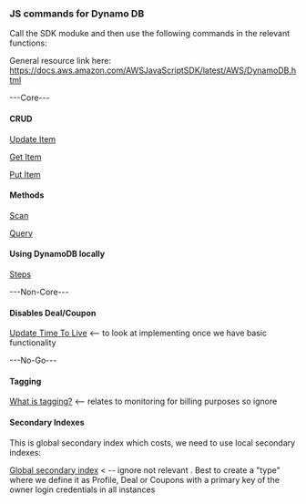 ### JS commands for Dynamo DB

Call the SDK moduke and then use the following commands in the relevant functions:

General resource link here: https://docs.aws.amazon.com/AWSJavaScriptSDK/latest/AWS/DynamoDB.html

---Core---

#### CRUD

[Update Item](https://docs.aws.amazon.com/AWSJavaScriptSDK/latest/AWS/DynamoDB.html#updateItem-property)

[Get Item](https://docs.aws.amazon.com/AWSJavaScriptSDK/latest/AWS/DynamoDB.html#getItem-property)

[Put Item](https://docs.aws.amazon.com/AWSJavaScriptSDK/latest/AWS/DynamoDB.html#putItem-property)


#### Methods

[Scan](https://docs.aws.amazon.com/AWSJavaScriptSDK/latest/AWS/DynamoDB.html#scan-property) 

[Query](https://docs.aws.amazon.com/AWSJavaScriptSDK/latest/AWS/DynamoDB.html#query-property)

#### Using DynamoDB locally

[Steps](https://docs.aws.amazon.com/amazondynamodb/latest/developerguide/DynamoDBLocal.html)

---Non-Core---

#### Disables Deal/Coupon

[Update Time To Live](https://docs.aws.amazon.com/AWSJavaScriptSDK/latest/AWS/DynamoDB.html#updateTimeToLive-property) <-- to look at implementing once we have basic functionality

---No-Go---

#### Tagging

[What is tagging?](https://docs.aws.amazon.com/AWSJavaScriptSDK/latest/AWS/DynamoDB.html#listTagsOfResource-property) <-- relates to monitoring for billing purposes so ignore

#### Secondary Indexes

This is global secondary index which costs, we need to use local secondary indexes:

[Global secondary index](https://docs.aws.amazon.com/AWSJavaScriptSDK/latest/AWS/DynamoDB.html#updateTable-property) < -- ignore not relevant . Best to create a "type" where we define it as Profile, Deal or Coupons with a primary key of the owner login credentials in all instances


